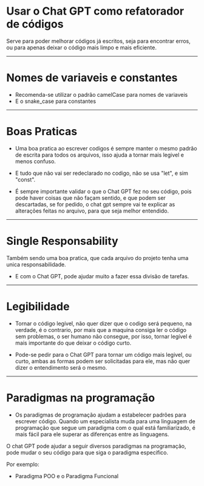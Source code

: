 # Usar o Chat GPT como refatorador de códigos

Serve para poder melhorar códigos já escritos, seja para encontrar erros, ou para apenas deixar o código mais limpo e mais eficiente.

---------------------------------------------------------------------------------------------------------
# Nomes de variaveis e constantes

* Recomenda-se utilizar o padrão camelCase para nomes de variaveis
* E o snake_case para constantes

---------------------------------------------------------------------------------------------------------
# Boas Praticas

* Uma boa pratica ao escrever codigos é sempre manter o mesmo padrão de escrita para todos os arquivos, isso ajuda a tornar mais legivel e menos confuso.

* E tudo que não vai ser redeclarado no codigo, não se usa "let", e sim "const".

* É sempre importante validar o que o Chat GPT fez no seu código, pois pode haver coisas que não façam sentido, e que podem ser descartadas, se for pedido, o chat gpt sempre vai te explicar as alterações feitas no arquivo, para que seja melhor entendido.

---------------------------------------------------------------------------------------------------------
# Single Responsability

Também sendo uma boa pratica, que cada arquivo do projeto tenha uma unica responsabilidade.

* E com o Chat GPT, pode ajudar muito a fazer essa divisão de tarefas.

---------------------------------------------------------------------------------------------------------
# Legibilidade

* Tornar o código legível, não quer dizer que o codigo será pequeno, na verdade, é o contrario, por mais que a maquina consiga ler o código sem problemas, o ser humano não consegue, por isso, tornar legível é mais importante do que deixar o código curto.

* Pode-se pedir para o Chat GPT para tornar um código mais legivel, ou curto, ambas as formas podem ser solicitadas para ele, mas não quer dizer o entendimento será o mesmo.

---------------------------------------------------------------------------------------------------------
# Paradigmas na programação

* Os paradigmas de programação ajudam a estabelecer padrões para escrever código. Quando um especialista muda para uma linguagem de programação que segue um paradigma com o qual está familiarizado, é mais fácil para ele superar as diferenças entre as linguagens.

O chat GPT pode ajudar a seguir diversos paradigmas na programação, pode mudar o seu código para que siga o paradigma especifico.

Por exemplo: 

* Paradigma POO e o Paradigma Funcional